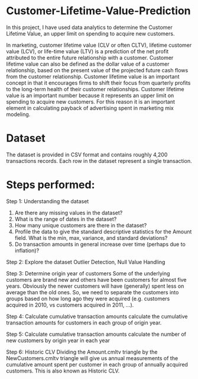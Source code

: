 # Customer-Lifetime-Value-Prediction
In this project, I have used data analytics to determine the Customer Lifetime Value, an upper limit on spending to acquire new customers.

In marketing, customer lifetime value (CLV or often CLTV), lifetime customer value (LCV), or life-time value (LTV) is a prediction of the net profit attributed to the entire future relationship with a customer. Customer lifetime value can also be defined as the dollar value of a customer relationship, based on the present value of the projected future cash flows from the customer relationship. Customer lifetime value is an important concept in that it encourages firms to shift their focus from quarterly profits to the long-term health of their customer relationships. Customer lifetime value is an important number because it represents an upper limit on spending to acquire new customers. For this reason it is an important element in calculating payback of advertising spent in marketing mix modeling.

# Dataset
The dataset is provided in CSV format and contains roughly 4,200 transactions records. Each row in the dataset represent a single transaction.

# Steps performed:

Step 1: Understanding the dataset
  1. Are there any missing values in the dataset?
  2. What is the range of dates in the dataset?
  3. How many unique customers are there in the dataset?
  4. Profile the data to give the standard descriptive statistics for the Amount field. What is the min, max, variance, and standard deviations?
  5. Do transaction amounts in general increase over time (perhaps due to inflation)?

Step 2: Explore the dataset 
  Outlier Detection, Null Value Handling

Step 3: Determine origin year of customers
  Some of the underlying customers are brand new and others have been customers for almost five years. Obviously the newer customers will have (generally) spent less on average than the old ones. So, we need to separate the customers into groups based on how long ago they were acquired (e.g. customers acquired in 2010, vs customers acquired in 2011, ...).

Step 4: Calculate cumulative transaction amounts
  calculate the cumulative transaction amounts for customers in each group of origin year.
  
Step 5: Calculate cumulative transaction amounts
  calculate the number of new customers by origin year in each year
  
Step 6: Historic CLV
  Dividing the Amount.cmltv triangle by the NewCustomers.cmltv triangle will give us annual measurements of the cumulative amount spent per customer in each group of annually acquired customers. This is also known as Historic CLV.
